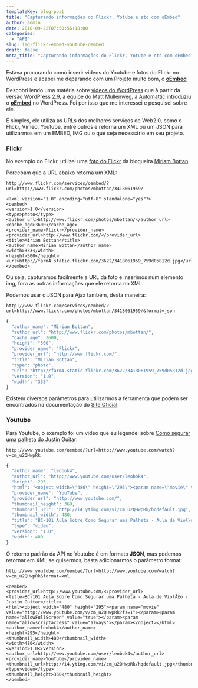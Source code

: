```yaml
---
templateKey: blog-post
title: "Capturando informações do Flickr, Yotube e etc com oEmbed"
author: admin
date: 2010-09-22T07:50:56+10:00
categories:
  - "API"
slug: img-flickr-embed-youtube-oembed
draft: false
meta_title: "Capturando informações do Flickr, Yotube e etc com oEmbed"
---
```


Estava procurando como inserir videos do Youtube e fotos do Flickr no WordPress e acabei me deparando com um Projeto muito bom, o [**oEmbed**](http://www.oembed.com/)

Descobri lendo uma matéria sobre [videos do WordPress](http://meiobit.com/69943/coloque-videos-youtube-wordpress-sem-plugins/) que à partir da versão WordPress 2.9, a equipe do [Matt Mullenweg](http://ma.tt/), a [Automattic](http://automattic.com/ ) introduziu o [**oEmbed**](http://www.oembed.com/) no WordPress. Foi por isso que me interessei e pesquisei sobre ele.

É simples, ele utiliza as URLs dos melhores serviços de Web2.0, como o Flickr, Vimeo, Youtube, entre outros e retorna um XML ou um JSON para utilizarmos em um EMBED, IMG ou o que seja necessário em seu projeto.

### Flickr

No exemplo do Flickr, utilizei uma [foto do Flickr](http://www.flickr.com/photos/mbottan/3418061959/) da blogueira [Miriam Bottan](http://substantivolatil.com/)

Percebam que a URL abaixo retorna um XML:

```
http://www.flickr.com/services/oembed/?url=http://www.flickr.com/photos/mbottan/3418061959/
```

```
<?xml version="1.0" encoding="utf-8" standalone="yes"?>
<oembed>
<version>1.0</version>
<type>photo</type>
<author_url>http://www.flickr.com/photos/mbottan/</author_url>
<cache_age>3600</cache_age>
<provider_name>Flickr</provider_name>
<provider_url>http://www.flickr.com/</provider_url>
<title>Mirian Bottan</title>
<author_name>Mirian Bottan</author_name>
<width>333</width>
<height>500</height>
<url>http://farm4.static.flickr.com/3622/3418061959_759d05812d.jpg</url>
</oembed>
```

Ou seja, capturamos facilmente a URL da foto e inserimos num elemento img, fora as outras informações que ele retorna no XML.

Podemos usar o JSON para Ajax também, desta maneira:

```
http://www.flickr.com/services/oembed/?url=http://www.flickr.com/photos/mbottan/3418061959/&format=json
```

```javascript
{
  "author_name": "Mirian Bottan",
  "author_url": "http://www.flickr.com/photos/mbottan/",
  "cache_age": 3600,
  "height": "500",
  "provider_name": "Flickr",
  "provider_url": "http://www.flickr.com/",
  "title": "Mirian Bottan",
  "type": "photo",
  "url": "http://farm4.static.flickr.com/3622/3418061959_759d05812d.jpg",
  "version": "1.0",
  "width": "333"
}
```

Existem diversos parâmetros para utilizarmos a ferramenta que podem ser encontrados na documentação do [Site Oficial](http://www.oembed.com/).

### Youtube

Para Youtube, o exemplo foi um video que eu legendei sobre [Como segurar uma palheta](http://www.youtube.com/watch?v=cm_u2QHwpRk) do [Justin Guitar](http://www.justinguitar.com/):

```
http://www.youtube.com/oembed/?url=http://www.youtube.com/watch?v=cm_u2QHwpRk
```

```javascript
{
  "author_name": "leobok4",
  "author_url": "http://www.youtube.com/user/leobok4",
  "height": 295,
  "html": "<object width=\"480\" height=\"295\"><param name=\"movie\" value=\"http://www.youtube.com/v/cm_u2QHwpRk?fs=1\"></param><param name=\"allowFullScreen\" value=\"true\"></param><param name=\"allowscriptaccess\" value=\"always\"></param></object>",
  "provider_name": "YouTube",
  "provider_url": "http://www.youtube.com/",
  "thumbnail_height": 360,
  "thumbnail_url": "http://i4.ytimg.com/vi/cm_u2QHwpRk/hqdefault.jpg",
  "thumbnail_width": 480,
  "title": "BC-101 Aula Sobre Como Segurar uma Palheta - Aula de Viol\u00e3o - Justin Guitar",
  "type": "video",
  "version": "1.0",
  "width": 480
}
```

O retorno padrão da API no Youtube é em formato **JSON**, mas podemos retornar em XML se quisermos, basta adicionarmos o parâmetro format:

```
http://www.youtube.com/oembed/?url=http://www.youtube.com/watch?v=cm_u2QHwpRk&format=xml
```

```
<oembed>
<provider_url>http://www.youtube.com/</provider_url>
<title>BC-101 Aula Sobre Como Segurar uma Palheta - Aula de ViolÃ£o - Justin Guitar</title>
<html><object width="480" height="295"><param name="movie" value="http://www.youtube.com/v/cm_u2QHwpRk?fs=1"></param><param name="allowFullScreen" value="true"></param><param name="allowscriptaccess" value="always"></param></object></html>
<author_name>leobok4</author_name>
<height>295</height>
<thumbnail_width>480</thumbnail_width>
<width>480</width>
<version>1.0</version>
<author_url>http://www.youtube.com/user/leobok4</author_url>
<provider_name>YouTube</provider_name>
<thumbnail_url>http://i4.ytimg.com/vi/cm_u2QHwpRk/hqdefault.jpg</thumbnail_url>
<type>video</type>
<thumbnail_height>360</thumbnail_height>
</oembed>
```
